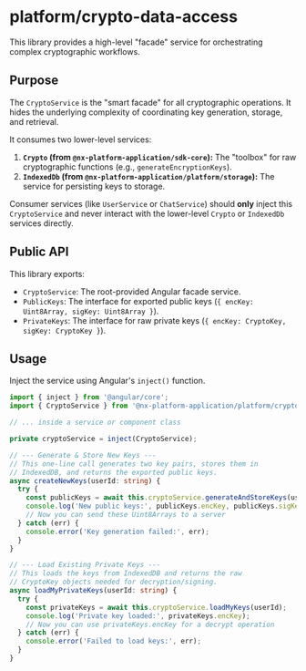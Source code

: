 # platform/crypto-data-access

This library provides a high-level "facade" service for orchestrating complex cryptographic workflows.

## Purpose

The `CryptoService` is the "smart facade" for all cryptographic operations. It hides the underlying complexity of coordinating key generation, storage, and retrieval.

It consumes two lower-level services:
1.  **`Crypto` (from `@nx-platform-application/sdk-core`):** The "toolbox" for raw cryptographic functions (e.g., `generateEncryptionKeys`).
2.  **`IndexedDb` (from `@nx-platform-application/platform/storage`):** The service for persisting keys to storage.

Consumer services (like `UserService` or `ChatService`) should **only** inject this `CryptoService` and never interact with the lower-level `Crypto` or `IndexedDb` services directly.

## Public API

This library exports:

* `CryptoService`: The root-provided Angular facade service.
* `PublicKeys`: The interface for exported public keys (`{ encKey: Uint8Array, sigKey: Uint8Array }`).
* `PrivateKeys`: The interface for raw private keys (`{ encKey: CryptoKey, sigKey: CryptoKey }`).

## Usage

Inject the service using Angular's `inject()` function.

```typescript
import { inject } from '@angular/core';
import { CryptoService } from '@nx-platform-application/platform/crypto-data-access';

// ... inside a service or component class

private cryptoService = inject(CryptoService);

// --- Generate & Store New Keys ---
// This one-line call generates two key pairs, stores them in
// IndexedDB, and returns the exported public keys.
async createNewKeys(userId: string) {
  try {
    const publicKeys = await this.cryptoService.generateAndStoreKeys(userId);
    console.log('New public keys:', publicKeys.encKey, publicKeys.sigKey);
    // Now you can send these Uint8Arrays to a server
  } catch (err) {
    console.error('Key generation failed:', err);
  }
}

// --- Load Existing Private Keys ---
// This loads the keys from IndexedDB and returns the raw
// CryptoKey objects needed for decryption/signing.
async loadMyPrivateKeys(userId: string) {
  try {
    const privateKeys = await this.cryptoService.loadMyKeys(userId);
    console.log('Private key loaded:', privateKeys.encKey);
    // Now you can use privateKeys.encKey for a decrypt operation
  } catch (err) {
    console.error('Failed to load keys:', err);
  }
}
